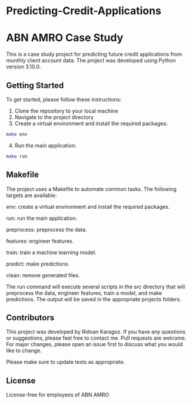 # Predicting-Credit-Applications
# ABN AMRO Case Study

This is a case study project for predicting future credit applications from monthly client account data. The project was developed using Python version 3.10.0.


## Getting Started

To get started, please follow these instructions:

1. Clone the repository to your local machine
2. Navigate to the project directory
3. Create a virtual environment and install the required packages:

```bash
make env
```

4. Run the main application:

```bash
make run
```

## Makefile

The project uses a Makefile to automate common tasks. The following targets are available:

env: create a virtual environment and install the required packages.

run: run the main application.

preprocess: preprocess the data.

features: engineer features.

train: train a machine learning model.

predict: make predictions.

clean: remove generated files.

The run command will execute several scripts in the src directory that will preprocess the data, engineer features, train a model, and make predictions. The output will be saved in the appropriate projects folders.

## Contributors
This project was developed by Ridvan Karagoz. If you have any questions or suggestions, please feel free to contact me. Pull requests are welcome. For major changes, please open an issue first
to discuss what you would like to change.

Please make sure to update tests as appropriate.

## License

License-free for employees of ABN AMRO